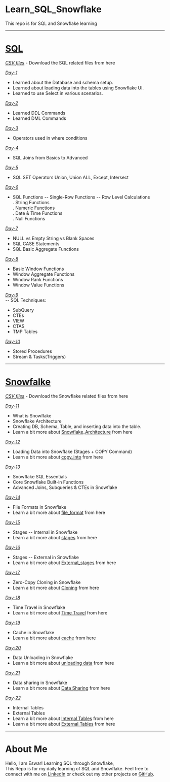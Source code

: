
# Learn_SQL_Snowflake
This repo is for SQL and Snowflake learning 

---

# [SQL](https://github.com/Es-war29/Learn_SQL_Snowflake/tree/main/SQL)
*[CSV files](https://github.com/Es-war29/Learn_SQL_Snowflake/tree/main/SQL/datasets)* - Download the SQL related files from here

*[Day-1 ](https://github.com/Es-war29/Learn_SQL_Snowflake/blob/main/SQL/day01)* 
- Learned about the Database and schema setup.
- Learned about loading data into the tables using Snowflake UI.
- Learned to use Select in various scenarios.
 
*[Day-2 ](https://github.com/Es-war29/Learn_SQL_Snowflake/blob/main/SQL/day02)* 
- Learned DDL Commands
- Learned DML Commands

*[Day-3 ](https://github.com/Es-war29/Learn_SQL_Snowflake/blob/main/SQL/day03)* 
- Operators used in where conditions

*[Day-4 ](https://github.com/Es-war29/Learn_SQL_Snowflake/blob/main/SQL/day04)* 
- SQL Joins from Basics to Advanced

*[Day-5 ](https://github.com/Es-war29/Learn_SQL_Snowflake/blob/main/SQL/day05)* 
- SQL SET Operators Union, Union ALL, Except, Intersect

*[Day-6 ](https://github.com/Es-war29/Learn_SQL_Snowflake/blob/main/SQL/day06)* 
- SQL Functions -- Single-Row Functions -- Row Level Calculations                                                
  . String Functions <br>
  . Numeric Functions <br>
  . Date & Time Functions <br>
  . Null Functions <br>

*[Day-7 ](https://github.com/Es-war29/Learn_SQL_Snowflake/blob/main/SQL/day07)* 
- NULL vs Empty String vs Blank Spaces
- SQL CASE Statements
- SQL Basic Aggregate Functions

*[Day-8 ](https://github.com/Es-war29/Learn_SQL_Snowflake/blob/main/SQL/day08)* 
- Basic Window Functions
- Window Aggregate Functions
- Window Rank Functions
- Window Value Functions

*[Day-9 ](https://github.com/Es-war29/Learn_SQL_Snowflake/blob/main/SQL/day09)* <br>
-- SQL Techniques:
- SubQuery
- CTEs
- VIEW
- CTAS
- TMP Tables

*[Day-10 ](https://github.com/Es-war29/Learn_SQL_Snowflake/blob/main/SQL/day10)* <br>
- Stored Procedures
- Stream & Tasks(Triggers)
---
# [Snowfalke](https://github.com/Es-war29/Learn_SQL_Snowflake/tree/main/Snowflake)

*[CSV files](https://github.com/Es-war29/Learn_SQL_Snowflake/tree/main/Snowflake/datasets)* - Download the Snowflake related files from here

*[Day-11](https://github.com/Es-war29/Learn_SQL_Snowflake/blob/main/Snowflake/day11)* <br>
- What is Snowflake
- Snowflake Architecture
- Creating DB, Schema, Table, and inserting data into the table.
- Learn a bit more about [Snowflake_Architecture](https://docs.snowflake.com/en/user-guide/intro-key-concepts) from here

*[Day-12](https://github.com/Es-war29/Learn_SQL_Snowflake/blob/main/Snowflake/day12)* <br>
 - Loading Data into Snowflake (Stages + COPY Command)  
 - Learn a bit more about [copy_into](https://docs.snowflake.com/en/sql-reference/sql/copy-into-table) from here

 *[Day-13](https://github.com/Es-war29/Learn_SQL_Snowflake/blob/main/Snowflake/day13)* <br>
 - Snowflake SQL Essentials
 - Core Snowflake Built-in Functions
 - Advanced Joins, Subqueries & CTEs in Snowflake
 
*[Day-14](https://github.com/Es-war29/Learn_SQL_Snowflake/blob/main/Snowflake/day14)* <br>
 - File Formats in Snowflake
 - Learn a bit more about [file_format](https://docs.snowflake.com/en/sql-reference/sql/create-file-format) from here

 *[Day-15](https://github.com/Es-war29/Learn_SQL_Snowflake/blob/main/Snowflake/day15)* <br>
 - Stages -- Internal in Snowflake
 - Learn a bit more about [stages](https://docs.snowflake.com/en/sql-reference/sql/create-stage) from here

 *[Day-16](https://github.com/Es-war29/Learn_SQL_Snowflake/blob/main/Snowflake/day16)* <br>
 - Stages -- External in Snowflake
 - Learn a bit more about [External_stages](https://docs.snowflake.com/en/user-guide/data-load-s3) from here

*[Day-17](https://github.com/Es-war29/Learn_SQL_Snowflake/blob/main/Snowflake/day17)* <br>
 - Zero-Copy Cloning in Snowflake
 - Learn a bit more about [Cloning](https://docs.snowflake.com/en/sql-reference/sql/create-clone) from here

*[Day-18](https://github.com/Es-war29/Learn_SQL_Snowflake/blob/main/Snowflake/day18)* <br>
 - Time Travel in Snowflake
 - Learn a bit more about [Time Travel](https://docs.snowflake.com/en/user-guide/data-time-travel) from here

*[Day-19](https://github.com/Es-war29/Learn_SQL_Snowflake/blob/main/Snowflake/day19)* <br>
 - Cache in Snowflake
 - Learn a bit more about [cache](https://docs.snowflake.com/en/user-guide/performance-query-warehouse-cache) from here

*[Day-20](https://github.com/Es-war29/Learn_SQL_Snowflake/blob/main/Snowflake/day20)* <br>
 - Data Unloading in Snowflake
 - Learn a bit more about [unloading data](https://docs.snowflake.com/en/guides-overview-unloading-data) from here

*[Day-21](https://github.com/Es-war29/Learn_SQL_Snowflake/blob/main/Snowflake/day21)* <br>
 - Data sharing in Snowflake
 - Learn a bit more about [Data Sharing](https://docs.snowflake.com/en/user-guide/data-sharing-intro) from here

*[Day-22](https://github.com/Es-war29/Learn_SQL_Snowflake/blob/main/Snowflake/day22)* <br>
 - Internal Tables
 - External Tables
 - Learn a bit more about [Internal Tables](https://docs.snowflake.com/en/user-guide/tables-temp-transient) from here
 - Learn a bit more about [External Tables](https://docs.snowflake.com/en/user-guide/tables-external-intro) from here
   
---
# About Me
Hello, I am Eswar! Learning SQL through Snowflake, <br> 
This Repo is for my daily learning of SQL and Snowflake.
Feel free to connect with me on [LinkedIn](https://www.linkedin.com/in/eswar-pillalamarri/) or check out my other projects on [GitHub](https://github.com/Es-war29).

